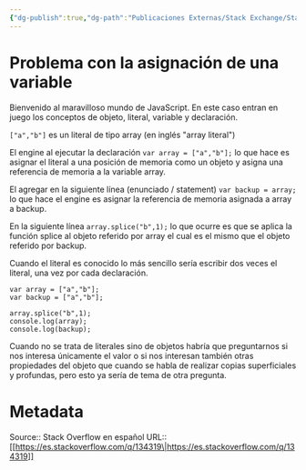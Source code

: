 ```yaml
---
{"dg-publish":true,"dg-path":"Publicaciones Externas/Stack Exchange/Stack Overflow en español/es.stackoverflow.com-134319.md","permalink":"/publicaciones-externas/stack-exchange/stack-overflow-en-espanol/es-stackoverflow-com-134319/","title":"Problema con la asignación de una variable","hide":true,"noteIcon":"default","created":"2024-04-03T12:49:10.506-06:00","updated":"2024-04-05T16:43:52.785-06:00"}
---
```


# Problema con la asignación de una variable

Bienvenido al maravilloso mundo de JavaScript. En este caso entran en juego los conceptos de objeto, literal, variable y declaración.

`["a","b"]` es un literal de tipo array (en inglés "array literal")

El engine al ejecutar la declaración `var array = ["a","b"];` lo que hace es asignar el literal a una posición de memoria como un objeto y asigna una referencia de memoria a la variable array.

El agregar en la siguiente línea (enunciado / statement) `var backup = array;` lo que hace el engine es asignar la referencia de memoria asignada a array a backup.

En la siguiente línea `array.splice("b",1);` lo que ocurre es que se aplica la función splice al objeto referido por array el cual es el mismo que el objeto referido por backup.

Cuando el literal es conocido lo más sencillo sería escribir dos veces el literal, una vez por cada declaración.

<!-- begin snippet: js hide: false console: true babel: false -->

<!-- language: lang-js -->

    var array = ["a","b"];
    var backup = ["a","b"];
      
    array.splice("b",1);
    console.log(array);
    console.log(backup);

<!-- end snippet -->


Cuando no se trata de literales sino de objetos habría que preguntarnos si nos interesa únicamente el valor o si nos interesan también otras propiedades del objeto que cuando se habla de realizar copias superficiales y profundas, pero esto ya sería de tema de otra pregunta.

# Metadata
Source:: Stack Overflow en español
URL:: [[https://es.stackoverflow.com/q/134319\|https://es.stackoverflow.com/q/134319]]

